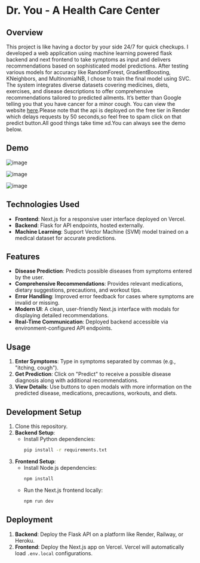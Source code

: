 # Dr. You - A Health Care Center

## Overview
This project is like having a doctor by your side 24/7 for quick checkups. I developed a web application using machine learning powered flask backend and next frontend to take symptoms as input and delivers recommendations based on sophisticated model predictions. After testing various models for accuracy like RandomForest, GradientBoosting, KNeighbors, and MultinomialNB, I chose to train the final model using SVC. The system integrates diverse datasets covering medicines, diets, exercises, and disease descriptions to offer comprehensive recommendations tailored to predicted ailments. It’s better than Google telling you that you have cancer for a minor cough.
You can view the website [here](https://dr-you.vercel.app/).Please note that the api is deployed on the free tier in Render which delays requests by 50 seconds,so feel free to spam click on that predict button.All good things take time xd.You can always see the demo below.


## Demo
![image](https://github.com/user-attachments/assets/982f482f-8c45-4cc8-9cb4-0bf9794eb18c)

![image](https://github.com/user-attachments/assets/30b983a4-d9a5-4c09-8a55-06141226a1a3)

![image](https://github.com/user-attachments/assets/3e397d2e-7f75-4f90-af79-86d5b8a5064f)



## Technologies Used
- **Frontend**: Next.js for a responsive user interface deployed on Vercel.
- **Backend**: Flask for API endpoints, hosted externally.
- **Machine Learning**: Support Vector Machine (SVM) model trained on a medical dataset for accurate predictions.

## Features
- **Disease Prediction**: Predicts possible diseases from symptoms entered by the user.
- **Comprehensive Recommendations**: Provides relevant medications, dietary suggestions, precautions, and workout tips.
- **Error Handling**: Improved error feedback for cases where symptoms are invalid or missing.
- **Modern UI**: A clean, user-friendly Next.js interface with modals for displaying detailed recommendations.
- **Real-Time Communication**: Deployed backend accessible via environment-configured API endpoints.

## Usage
1. **Enter Symptoms**: Type in symptoms separated by commas (e.g., "itching, cough").
2. **Get Prediction**: Click on "Predict" to receive a possible disease diagnosis along with additional recommendations.
3. **View Details**: Use buttons to open modals with more information on the predicted disease, medications, precautions, workouts, and diets.

## Development Setup
1. Clone this repository.
2. **Backend Setup**:
   - Install Python dependencies:
     ```bash
     pip install -r requirements.txt
     ```
3. **Frontend Setup**:
   - Install Node.js dependencies:
     ```bash
     npm install
     ```
   - Run the Next.js frontend locally:
     ```bash
     npm run dev
     ```

## Deployment
1. **Backend**: Deploy the Flask API on a platform like Render, Railway, or Heroku.
2. **Frontend**: Deploy the Next.js app on Vercel. Vercel will automatically load `.env.local` configurations.

